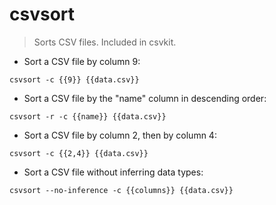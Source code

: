 # csvsort

> Sorts CSV files.
> Included in csvkit.

- Sort a CSV file by column 9:

`csvsort -c {{9}} {{data.csv}}`

- Sort a CSV file by the "name" column in descending order:

`csvsort -r -c {{name}} {{data.csv}}`

- Sort a CSV file by column 2, then by column 4:

`csvsort -c {{2,4}} {{data.csv}}`

- Sort a CSV file without inferring data types:

`csvsort --no-inference -c {{columns}} {{data.csv}}`
